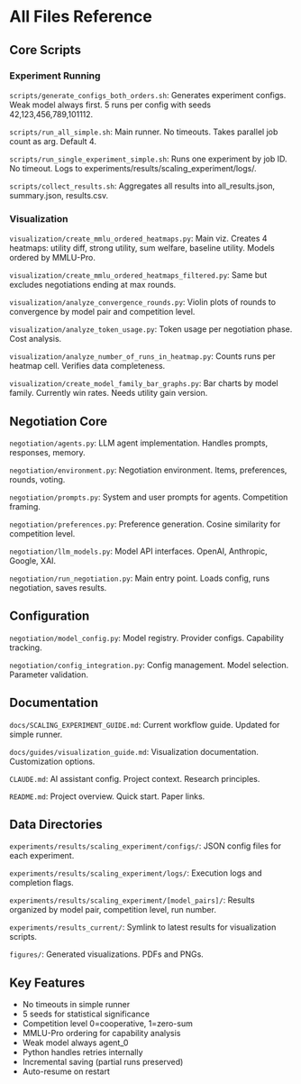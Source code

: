 # All Files Reference

## Core Scripts

### Experiment Running
`scripts/generate_configs_both_orders.sh`:
Generates experiment configs. Weak model always first. 5 runs per config with seeds 42,123,456,789,101112.

`scripts/run_all_simple.sh`:
Main runner. No timeouts. Takes parallel job count as arg. Default 4.

`scripts/run_single_experiment_simple.sh`:
Runs one experiment by job ID. No timeout. Logs to experiments/results/scaling_experiment/logs/.

`scripts/collect_results.sh`:
Aggregates all results into all_results.json, summary.json, results.csv.

### Visualization

`visualization/create_mmlu_ordered_heatmaps.py`:
Main viz. Creates 4 heatmaps: utility diff, strong utility, sum welfare, baseline utility. Models ordered by MMLU-Pro.

`visualization/create_mmlu_ordered_heatmaps_filtered.py`:
Same but excludes negotiations ending at max rounds.

`visualization/analyze_convergence_rounds.py`:
Violin plots of rounds to convergence by model pair and competition level.

`visualization/analyze_token_usage.py`:
Token usage per negotiation phase. Cost analysis.

`visualization/analyze_number_of_runs_in_heatmap.py`:
Counts runs per heatmap cell. Verifies data completeness.

`visualization/create_model_family_bar_graphs.py`:
Bar charts by model family. Currently win rates. Needs utility gain version.

## Negotiation Core

`negotiation/agents.py`:
LLM agent implementation. Handles prompts, responses, memory.

`negotiation/environment.py`:
Negotiation environment. Items, preferences, rounds, voting.

`negotiation/prompts.py`:
System and user prompts for agents. Competition framing.

`negotiation/preferences.py`:
Preference generation. Cosine similarity for competition level.

`negotiation/llm_models.py`:
Model API interfaces. OpenAI, Anthropic, Google, XAI.

`negotiation/run_negotiation.py`:
Main entry point. Loads config, runs negotiation, saves results.

## Configuration

`negotiation/model_config.py`:
Model registry. Provider configs. Capability tracking.

`negotiation/config_integration.py`:
Config management. Model selection. Parameter validation.

## Documentation

`docs/SCALING_EXPERIMENT_GUIDE.md`:
Current workflow guide. Updated for simple runner.

`docs/guides/visualization_guide.md`:
Visualization documentation. Customization options.

`CLAUDE.md`:
AI assistant config. Project context. Research principles.

`README.md`:
Project overview. Quick start. Paper links.

## Data Directories

`experiments/results/scaling_experiment/configs/`:
JSON config files for each experiment.

`experiments/results/scaling_experiment/logs/`:
Execution logs and completion flags.

`experiments/results/scaling_experiment/[model_pairs]/`:
Results organized by model pair, competition level, run number.

`experiments/results_current/`:
Symlink to latest results for visualization scripts.

`figures/`:
Generated visualizations. PDFs and PNGs.

## Key Features

- No timeouts in simple runner
- 5 seeds for statistical significance
- Competition level 0=cooperative, 1=zero-sum
- MMLU-Pro ordering for capability analysis
- Weak model always agent_0
- Python handles retries internally
- Incremental saving (partial runs preserved)
- Auto-resume on restart